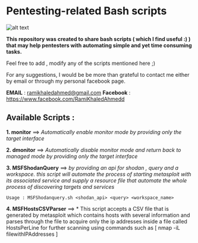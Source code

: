 # Pentesting-related  Bash scripts 

![alt text](https://github.com/ramiKahmed/Penetration-Testing-Bash-Scripts-/blob/master/BASH.png)

**This repository was created to share bash scripts ( which I find useful :) )  that may help pentesters with automating simple and yet time consuming tasks.**

Feel free to add , modify any of the scripts mentioned here  ;) 

For any suggestions, I would be be more than grateful to contact me either by email or through my  personal facebook page.

**EMAIL** : ramikhaledahmed@gmail.com 
**Facebook** : https://www.facebook.com/RamiKhaledAhmedd 


## Available Scripts :


**1. monitor**  ==> *Automatically enable monitor mode by providing only the target interface*

**2. dmonitor** ==>  *Automatically disable monitor mode and return back to managed mode by providing only the target interface*

**3. MSFShodanQuery** ==> *by providing an api for shodan , query and a workspace. this script will automate the process of starting metasploit with its associated service and supply a resource file that automate the whole process of discovering targets and services*

    Usage : MSFShodanquery.sh <shodan_api> <query> <workspace_name>

**4. MSFHostsCSVParser** ==> * This script accepts a CSV file that is generated by metasploit which contains hosts with several information and parses through the file to acquire only the ip addresses inside a file called HostsPerLine for further scanning using commands such as [ nmap -iL filewithIPAddresses ] 
